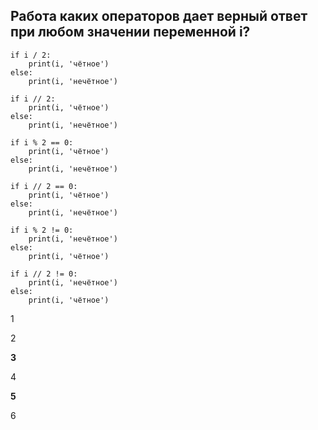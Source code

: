 ## Работа каких операторов дает верный ответ при любом значении переменной i?
```
if i / 2:
    print(i, 'чётное')
else:
    print(i, 'нечётное')
```
```
if i // 2:
    print(i, 'чётное')
else:
    print(i, 'нечётное')
```
```
if i % 2 == 0:
    print(i, 'чётное')
else:
    print(i, 'нечётное')
```
```
if i // 2 == 0:
    print(i, 'чётное')
else:
    print(i, 'нечётное')
```
```
if i % 2 != 0:
    print(i, 'нечётное')
else:
    print(i, 'чётное')
```
```
if i // 2 != 0:
    print(i, 'нечётное')
else:
    print(i, 'чётное')
```


1

2

**3**

4

**5**

6